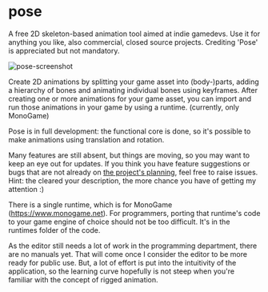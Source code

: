 # pose

A free 2D skeleton-based animation tool aimed at indie gamedevs. Use it for anything you like, also commercial, closed source projects. Crediting 'Pose' is appreciated but not mandatory.

![pose-screenshot](https://github.com/thomasvt/pose/blob/main/Manual/Pose-screenshot.png)

Create 2D animations by splitting your game asset into (body-)parts, adding a hierarchy of bones and animating individual bones using keyframes. After creating one or more animations for your game asset, you can import and run those animations in your game by using a runtime. (currently, only MonoGame)

Pose is in full development: the functional core is done, so it's possible to make animations using translation and rotation. 

Many features are still absent, but things are moving, so you may want to keep an eye out for updates. If you think you have feature suggestions or bugs that are not already on [the project's planning](https://trello.com/b/yuuP2bdf/pose), feel free to raise issues. Hint: the cleared your description, the more chance you have of getting my attention :)

There is a single runtime, which is for MonoGame (https://www.monogame.net). For programmers, porting that runtime's code to your game engine of choice should not be too difficult. It's in the runtimes folder of the code.

As the editor still needs a lot of work in the programming department, there are no manuals yet. That will come once I consider the editor to be more ready for public use. But, a lot of effort is put into the intuitivity of the application, so the learning curve hopefully is not steep when you're familiar with the concept of rigged animation. 
